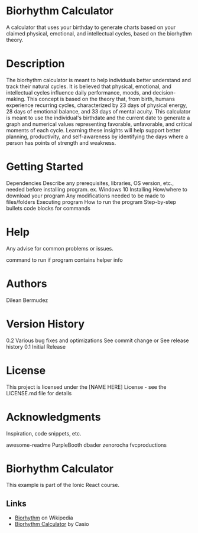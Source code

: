 # Biorhythm Calculator
A calculator that uses your birthday to generate charts based on your claimed physical, emotional, and intellectual cycles, based on the biorhythm theory. 

# Description
The biorhythm calculator is meant to help individuals better understand and track their natural cycles. It is believed that physical, emotional, and intellectual cycles influence daily performance, moods, and decision-making. This concept is based on the theory that, from birth, humans experience recurring cycles, characterized by 23 days of physical energy, 28 days of emotional balance, and 33 days of mental acuity. This calculator is meant to use the individual's birthdate and the current date to generate a graph and numerical values representing favorable, unfavorable, and critical moments of each cycle. Learning these insights will help support better planning, productivity, and self-awareness by identifying the days where a person has points of strength and weakness.

# Getting Started
Dependencies
Describe any prerequisites, libraries, OS version, etc., needed before installing program.
ex. Windows 10
Installing
How/where to download your program
Any modifications needed to be made to files/folders
Executing program
How to run the program
Step-by-step bullets
code blocks for commands

# Help
Any advise for common problems or issues.

command to run if program contains helper info

# Authors
Dilean Bermudez 

# Version History
0.2
Various bug fixes and optimizations
See commit change or See release history
0.1
Initial Release
# License
This project is licensed under the [NAME HERE] License - see the LICENSE.md file for details

# Acknowledgments
Inspiration, code snippets, etc.

awesome-readme
PurpleBooth
dbader
zenorocha
fvcproductions


# Biorhythm Calculator

This example is part of the Ionic React course.

## Links

 * [Biorhythm](https://en.wikipedia.org/wiki/Biorhythm_(pseudoscience)) on Wikipedia
 * [Biorhythm Calculator](https://keisan.casio.com/exec/system/1340246447) by Casio
